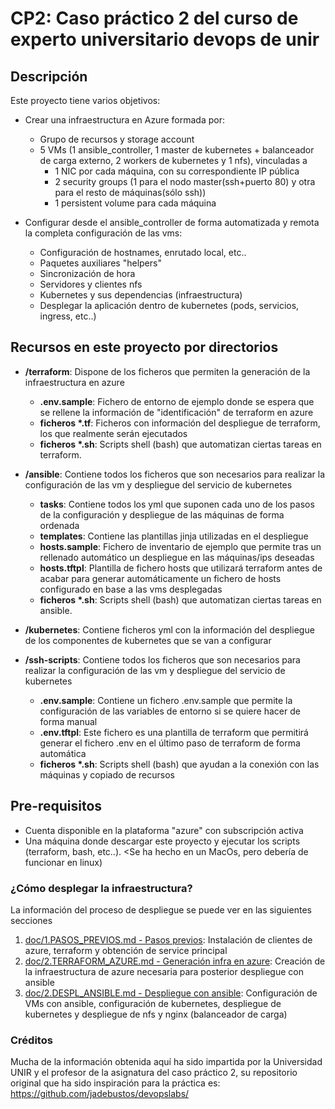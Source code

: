 # CP2: Caso práctico 2 del curso de experto universitario devops de unir

## Descripción

Este proyecto tiene varios objetivos:
* Crear una infraestructura en Azure formada por:
  * Grupo de recursos y storage account
  * 5 VMs (1 ansible_controller, 1 master de kubernetes + balanceador de carga externo, 2 workers de kubernetes y 1 nfs), vinculadas a
    * 1 NIC por cada máquina, con su correspondiente IP pública
    * 2 security groups (1 para el nodo master(ssh+puerto 80) y otra para el resto de máquinas(sólo ssh))
    * 1 persistent volume para cada máquina
      

* Configurar desde el ansible_controller de forma automatizada y remota la completa configuración de las vms:
  * Configuración de hostnames, enrutado local, etc..
  * Paquetes auxiliares "helpers"
  * Sincronización de hora
  * Servidores y clientes nfs
  * Kubernetes y sus dependencias (infraestructura)
  * Desplegar la aplicación dentro de kubernetes (pods, servicios, ingress, etc..)

## Recursos en este proyecto por directorios

* **/terraform**: Dispone de los ficheros que permiten la generación de la infraestructura en azure
  * **.env.sample**: Fichero de entorno de ejemplo donde se espera que se rellene la información de "identificación" de terraform en azure
  * **ficheros \*.tf**: Ficheros con información del despliegue de terraform, los que realmente serán ejecutados
  * **ficheros \*.sh**: Scripts shell (bash) que automatizan ciertas tareas en terraform.
  

* **/ansible**: Contiene todos los ficheros que son necesarios para realizar la configuración de las vm y despliegue del servicio de kubernetes
  * **tasks**: Contiene todos los yml que suponen cada uno de los pasos de la configuración y despliegue de las máquinas de forma ordenada
  * **templates**: Contiene las plantillas jinja utilizadas en el despliegue
  * **hosts.sample**: Fichero de inventario de ejemplo que permite tras un rellenado automático un despliegue en las máquinas/ips deseadas
  * **hosts.tftpl**: Plantilla de fichero hosts que utilizará terraform antes de acabar para generar automáticamente un fichero de hosts configurado en base a las vms desplegadas
  * **ficheros \*.sh**: Scripts shell (bash) que automatizan ciertas tareas en ansible.


* **/kubernetes**: Contiene ficheros yml con la información del despliegue de los componentes de kubernetes que se van a configurar

* **/ssh-scripts**: Contiene todos los ficheros que son necesarios para realizar la configuración de las vm y despliegue del servicio de kubernetes
  * **.env.sample**: Contiene un fichero .env.sample que permite la configuración de las variables de entorno si se quiere hacer de forma manual
  * **.env.tftpl**: Este fichero es una plantilla de terraform que permitirá generar el fichero .env en el último paso de terraform de forma automática
  * **ficheros \*.sh**: Scripts shell (bash) que ayudan a la conexión con las máquinas y copiado de recursos

## Pre-requisitos

* Cuenta disponible en la plataforma "azure" con subscripción activa
* Una máquina donde descargar este proyecto y ejecutar los scripts (terraform, bash, etc..). <Se ha hecho en un MacOs, pero debería de funcionar en linux)

### ¿Cómo desplegar la infraestructura?

La información del proceso de despliegue se puede ver en las siguientes secciones
1. [doc/1.PASOS_PREVIOS.md - Pasos previos](doc/1.PASOS_PREVIOS.md): Instalación de clientes de azure, terraform y obtención de service principal
2. [doc/2.TERRAFORM_AZURE.md - Generación infra en azure](doc/2.TERRAFORM_AZURE.md): Creación de la infraestructura de azure necesaria para posterior despliegue con ansible
2. [doc/2.DESPL_ANSIBLE.md - Despliegue con ansible](doc/3.DESPL_ANSIBLE.md): Configuración de VMs con ansible, configuración de kubernetes, despliegue de kubernetes y despliegue de nfs y nginx (balanceador de carga)

### Créditos

Mucha de la información obtenida aquí ha sido impartida por la Universidad UNIR y el profesor de la asignatura del caso práctico 2, su repositorio original que ha sido inspiración para la práctica es:
https://github.com/jadebustos/devopslabs/